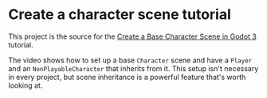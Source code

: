 # Create a character scene tutorial

This project is the source for the [Create a Base Character Scene in Godot 3](https://youtu.be/PKGOWGw3blw) tutorial.

The video shows how to set up a base `Character` scene and have a `Player` and an `NonPlayableCharacter` that inherits from it. This setup isn't necessary in every project, but scene inheritance is a powerful feature that's worth looking at.
